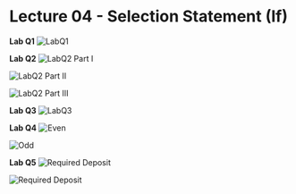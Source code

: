 # Lecture 04 - Selection Statement (If)

**Lab Q1**
![LabQ1](https://github.com/yclim95/GuideToCPPBegineer01/blob/master/Lecture04/LabExercise01.PNG)


**Lab Q2**
![LabQ2 Part I](https://github.com/yclim95/GuideToCPPBegineer01/blob/master/Lecture04/LabExercise02PartA.PNG)


![LabQ2 Part II](https://github.com/yclim95/GuideToCPPBegineer01/blob/master/Lecture04/LabExercise02PartB.PNG)


![LabQ2 Part III](https://github.com/yclim95/GuideToCPPBegineer01/blob/master/Lecture04/LabExercise02PartC.PNG)


**Lab Q3**
![LabQ3](https://github.com/yclim95/GuideToCPPBegineer01/blob/master/Lecture04/LabExercise03.PNG)


**Lab Q4**
![Even](https://github.com/yclim95/GuideToCPPBegineer01/blob/master/Lecture04/LabExercise04Even01.PNG)


![Odd](https://github.com/yclim95/GuideToCPPBegineer01/blob/master/Lecture04/LabExercise04Odd01.PNG)


**Lab Q5**
![Required Deposit](https://github.com/yclim95/GuideToCPPBegineer01/blob/master/Lecture04/LabExercise05PartA.PNG)


![Required Deposit](https://github.com/yclim95/GuideToCPPBegineer01/blob/master/Lecture04/LabExercise05PartB.PNG)
